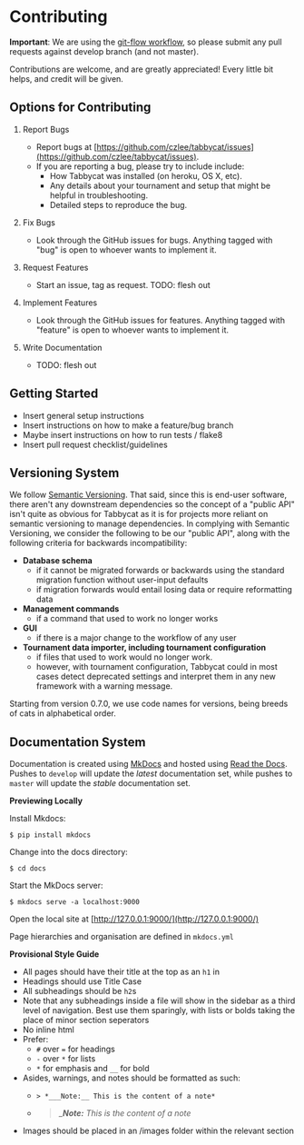 # Contributing

**Important**: We are using the [git-flow workflow](http://danielkummer.github.io/git-flow-cheatsheet/), so please submit any pull requests against develop branch (and not master).

Contributions are welcome, and are greatly appreciated! Every little bit helps, and credit will be given.

## Options for Contributing

1. Report Bugs

    - Report bugs at [https://github.com/czlee/tabbycat/issues](https://github.com/czlee/tabbycat/issues).
    - If you are reporting a bug, please try to include include:
        - How Tabbycat was installed (on heroku, OS X, etc).
        - Any details about your tournament and setup that might be helpful in troubleshooting.
        - Detailed steps to reproduce the bug.

2. Fix Bugs

    - Look through the GitHub issues for bugs. Anything tagged with "bug" is open to whoever wants to implement it.

3. Request Features

    - Start an issue, tag as request. TODO: flesh out

4. Implement Features

    - Look through the GitHub issues for features. Anything tagged with "feature"
is open to whoever wants to implement it.

5. Write Documentation

    - TODO: flesh out

## Getting Started

- Insert general setup instructions
- Insert instructions on how to make a feature/bug branch
- Maybe insert instructions on how to run tests / flake8
- Insert pull request checklist/guidelines

## Versioning System

We follow [Semantic Versioning](http://semver.org/). That said, since this is end-user software, there aren't any downstream dependencies so the concept of a "public API" isn't quite as obvious for Tabbycat as it is for projects more reliant on semantic versioning to manage dependencies. In complying with Semantic Versioning, we consider the following to be our "public API", along with the following criteria for backwards incompatibility:

 - **Database schema**
    - if it cannot be migrated forwards or backwards using the standard migration function without user-input defaults
    - if migration forwards would entail losing data or require reformatting data
 - **Management commands**
    - if a command that used to work no longer works
 - **GUI**
    - if there is a major change to the workflow of any user
 - **Tournament data importer, including tournament configuration**
    - if files that used to work would no longer work.
    - however, with tournament configuration, Tabbycat could in most cases detect deprecated settings and interpret them in any new framework with a warning message.

Starting from version 0.7.0, we use code names for versions, being breeds of cats in alphabetical order.

## Documentation System

Documentation is created using [MkDocs](http://mkdocs.readthedocs.org/en/stable/) and hosted using [Read the Docs](https://readthedocs.org). Pushes to ```develop``` will update the *latest* documentation set, while pushes to ```master``` will update the *stable* documentation set.

__Previewing Locally__

Install Mkdocs:

    $ pip install mkdocs

Change into the docs directory:

    $ cd docs

Start the MkDocs server:

    $ mkdocs serve -a localhost:9000

Open the local site at [http://127.0.0.1:9000/](http://127.0.0.1:9000/)

Page hierarchies and organisation are defined in ```mkdocs.yml```

__Provisional Style Guide__

- All pages should have their title at the top as an ```h1``` in
- Headings should use Title Case
- All subheadings should be ```h2```s
- Note that any subheadings inside a file will show in the sidebar as a third level of navigation. Best use them sparingly, with lists or bolds taking the place of minor section seperators
- No inline html
- Prefer:
    - `#` over `=` for headings
    - `-` over `*` for lists
    - `*` for emphasis and `__` for bold
- Asides, warnings, and notes should be formatted as such:
    - `> *___Note:__ This is the content of a note*`

    - > *___Note:__ This is the content of a note*
- Images should be placed in an /images folder within the relevant section
